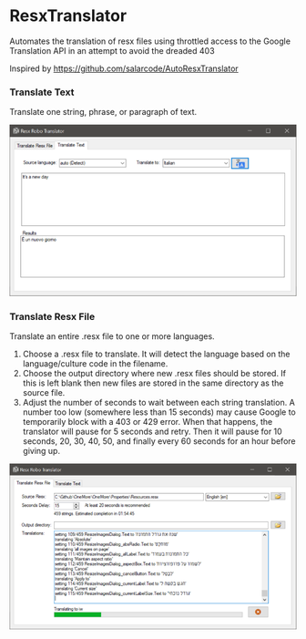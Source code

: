 # ResxTranslator
Automates the translation of resx files using throttled access to the Google Translation API in an attempt to avoid the dreaded 403

Inspired by https://github.com/salarcode/AutoResxTranslator

### Translate Text
Translate one string, phrase, or paragraph of text.

![Translate Text](Images/TranslateTextScreen.png)


### Translate Resx File
Translate an entire .resx file to one or more languages.

1. Choose a .resx file to translate. It will detect the language based on the language/culture
   code in the filename. 
2. Choose the output directory where new .resx files should be stored. If this is left blank
   then new files are stored in the same directory as the source file.
3. Adjust the number of seconds to wait between each string translation. A number too low
   (somewhere less than 15 seconds) may cause Google to temporarily block with a 403 or 429
   error. When that happens, the translator will pause for 5 seconds and retry. Then it will
   pause for 10 seconds, 20, 30, 40, 50, and finally every 60 seconds for an hour before
   giving up.

![Translate Resx](Images/TranslateResxScreen.png)
